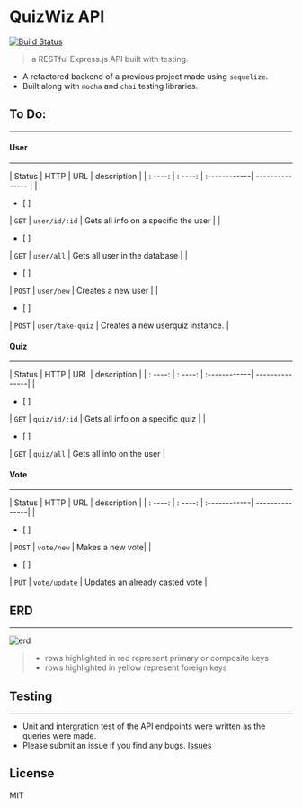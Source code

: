 # QuizWiz API
[![Build Status](https://travis-ci.org/thechutrain/quizwizAPI.svg?branch=master)](https://travis-ci.org/thechutrain/quizwiz)

> a RESTful Express.js API built with testing.

- A refactored backend of a previous project made using `sequelize`.
- Built along with `mocha` and `chai` testing libraries.


## To Do:
----------------------
#### User
-------------------


| Status | HTTP | URL  | description |
| : ----: | : ----: | :------------| --------------- |
| <ul><li>[ ] </li></ul> | `GET`     |  `user/id/:id`      | Gets all info on a specific the user |
| <ul><li>[ ] </li></ul> | `GET`     |  `user/all`      | Gets all user in the database |
| <ul><li>[ ] </li></ul> | `POST`     |  `user/new`      | Creates a new user |
| <ul><li>[ ] </li></ul> | `POST`     |  `user/take-quiz`      | Creates a new userquiz instance. |


#### Quiz
----------------------
| Status | HTTP      | URL  | description     |
| : ----: | : ----: | :------------| ---------------|
| <ul><li>[ ] </li></ul>  | `GET`     |  `quiz/id/:id`      | Gets all info on a specific quiz |
| <ul><li>[ ] </li></ul>  | `GET`     |  `quiz/all`      | Gets all info on the user |



#### Vote
----------------------
| Status | HTTP      | URL  | description     |
| : ----: | : ----: | :------------| ---------------|
| <ul><li>[ ] </li></ul> | `POST`  |  `vote/new`      | Makes a new vote|
| <ul><li>[ ] </li></ul> | `PUT`   |  `vote/update`      | Updates an already casted vote |




## ERD
----------------------

![erd](.notes/quizwizERD1.png)
> - rows highlighted in red represent primary or composite keys
> - rows highlighted in yellow represent foreign keys


## Testing
----------------------
- Unit and intergration test of the API endpoints were written as the queries were made.
- Please submit an issue if you find any bugs. [Issues](https://github.com/thechutrain/quizwiz/issues)


## License
MIT
